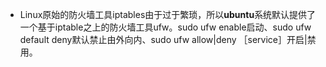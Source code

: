 - Linux原始的防火墙工具iptables由于过于繁琐，所以**ubuntu**系统默认提供了一个基于iptable之上的防火墙工具ufw。sudo ufw enable启动、sudo ufw default deny默认禁止由外向内、sudo ufw allow|deny ［service］开启|禁用。

